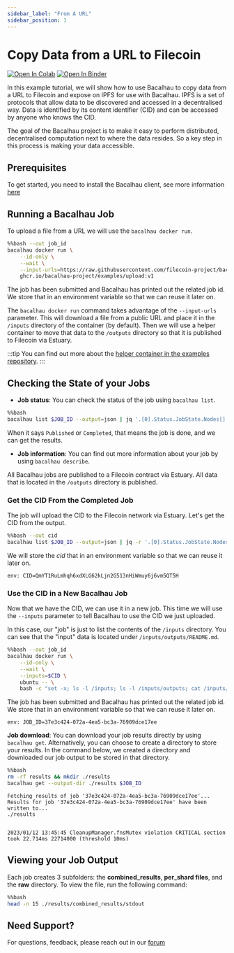 ```yaml
---
sidebar_label: "From A URL"
sidebar_position: 1
---
```

# Copy Data from a URL to Filecoin

[![Open In Colab](https://colab.research.google.com/assets/colab-badge.svg)](https://colab.research.google.com/github/bacalhau-project/examples/blob/main/data-ingestion/from-url/index.ipynb)
[![Open In Binder](https://mybinder.org/badge.svg)](https://mybinder.org/v2/gh/bacalhau-project/examples/HEAD?labpath=data-ingestion/from-url/index.ipynb)


In this example tutorial, we will show how to use Bacalhau to copy data from a URL to Filecoin and expose on IPFS for use with Bacalhau. IPFS is a set of protocols that allow data to be discovered and accessed in a decentralised way. Data is identified by its content identifier (CID) and can be accessed by anyone who knows the CID.

The goal of the Bacalhau project is to make it easy to perform distributed, decentralised computation next to where the data resides. So a key step in this process is making your data accessible.



## Prerequisites

To get started, you need to install the Bacalhau client, see more information [here](https://docs.bacalhau.org/getting-started/installation)

## Running a Bacalhau Job 

To upload a file from a URL we will use the `bacalhau docker run`.


```bash
%%bash --out job_id
bacalhau docker run \
    --id-only \
    --wait \
    --input-urls=https://raw.githubusercontent.com/filecoin-project/bacalhau/main/README.md \
    ghcr.io/bacalhau-project/examples/upload:v1
```

The job has been submitted and Bacalhau has printed out the related job id. We store that in an environment variable so that we can reuse it later on.

The `bacalhau docker run` command takes advantage of the `--input-urls` parameter. This will download a file from a public URL and place it in the `/inputs` directory of the container (by default). Then we will use a helper container to move that data to the `/outputs` directory so that it is published to Filecoin via Estuary.

:::tip
You can find out more about the [helper container in the examples repository](https://github.com/bacalhau-project/examples/tree/main/tools/upload).
:::

## Checking the State of your Jobs

- **Job status**: You can check the status of the job using `bacalhau list`.


```bash
%%bash
bacalhau list $JOB_ID --output=json | jq '.[0].Status.JobState.Nodes[] | .Shards."0" | select(.RunOutput)'
```

When it says `Published` or `Completed`, that means the job is done, and we can get the results.

- **Job information**: You can find out more information about your job by using `bacalhau describe`.


All Bacalhau jobs are published to a Filecoin contract via Estuary. All data that is located in the `/outputs` directory is published.


### Get the CID From the Completed Job

The job will upload the CID to the Filecoin network via Estuary. Let's get the CID from the output.


```bash
%%bash --out cid
bacalhau list $JOB_ID --output=json | jq -r '.[0].Status.JobState.Nodes[] | .Shards."0".PublishedResults | select(.CID) | .CID'
```

We will store the _cid_ that in an environment variable so that we can reuse it later on.

    env: CID=QmYT1RuLmhqh6xdXLG62kLjn2G513nHiWmuy6j6vm5QT5H


### Use the CID in a New Bacalhau Job

Now that we have the CID, we can use it in a new job. This time we will use the `--inputs` parameter to tell Bacalhau to use the CID we just uploaded.

In this case, our "job" is just to list the contents of the `/inputs` directory. You can see that the "input" data is located under `/inputs/outputs/README.md`.


```bash
%%bash --out job_id
bacalhau docker run \
    --id-only \
    --wait \
    --inputs=$CID \
    ubuntu -- \
    bash -c "set -x; ls -l /inputs; ls -l /inputs/outputs; cat /inputs/outputs/README.md"
```

The job has been submitted and Bacalhau has printed out the related job id. We store that in an environment variable so that we can reuse it later on.

    env: JOB_ID=37e3c424-072a-4ea5-bc3a-76909dce17ee


**Job download**: You can download your job results directly by using `bacalhau get`. Alternatively, you can choose to create a directory to store your results. In the command below, we created a directory and downloaded our job output to be stored in that directory.


```bash
%%bash
rm -rf results && mkdir ./results
bacalhau get --output-dir ./results $JOB_ID 
```

    Fetching results of job '37e3c424-072a-4ea5-bc3a-76909dce17ee'...
    Results for job '37e3c424-072a-4ea5-bc3a-76909dce17ee' have been written to...
    ./results


    2023/01/12 13:45:45 CleanupManager.fnsMutex violation CRITICAL section took 22.714ms 22714000 (threshold 10ms)


## Viewing your Job Output

Each job creates 3 subfolders: the **combined_results**, **per_shard files**, and the **raw** directory. To view the file, run the following command:


```bash
%%bash
head -n 15 ./results/combined_results/stdout
```

## Need Support?

For questions, feedback, please reach out in our [forum](https://github.com/filecoin-project/bacalhau/discussions)
